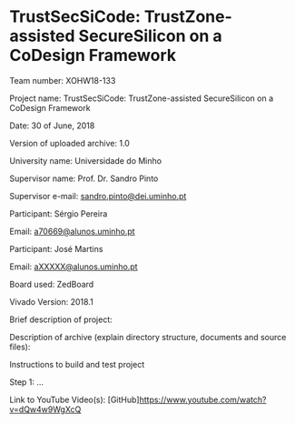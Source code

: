 # TrustSecSiCode: TrustZone-assisted SecureSilicon on a CoDesign Framework

Team number: XOHW18-133

Project name: TrustSecSiCode: TrustZone-assisted SecureSilicon on a CoDesign Framework

Date: 30 of June, 2018

Version of uploaded archive: 1.0

University name: Universidade do Minho

Supervisor name: Prof. Dr. Sandro Pinto

Supervisor e-mail: sandro.pinto@dei.uminho.pt

Participant: Sérgio Pereira

Email: a70669@alunos.uminho.pt

Participant: José Martins

Email: aXXXXX@alunos.uminho.pt

Board used: ZedBoard

Vivado Version: 2018.1

Brief description of project:

Description of archive (explain directory structure, documents and source files):

Instructions to build and test project

Step 1:
...

Link to YouTube Video(s): [GitHub]https://www.youtube.com/watch?v=dQw4w9WgXcQ
